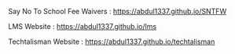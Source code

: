 
Say No To School Fee Waivers : https://abdul1337.github.io/SNTFW


LMS Website : https://abdul1337.github.io/lms


Techtalisman Website : https://abdul1337.github.io/techtalisman
